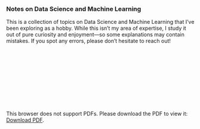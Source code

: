 <h3> Notes on Data Science and Machine Learning </h3>

This is a collection of topics on Data Science and Machine Learning that I’ve been exploring as a hobby.
While this isn’t my area of expertise, I study it out of pure curiosity and enjoyment—so some explanations may contain mistakes. If you spot any errors, please don’t hesitate to reach out!

<object data="https://paulxu.me/assets/pdf_notes/ds_ml_notes.pdf" type="application/pdf">
    <embed src="https://paulxu.me/assets/pdf_notes/ds_ml_notes.pdf">
        <p>This browser does not support PDFs. Please download the PDF to view it: <a href="https://paulxu.me/assets/pdf_notes/ds_ml_notes.pdf">Download PDF</a>.</p>
    </embed>
</object>